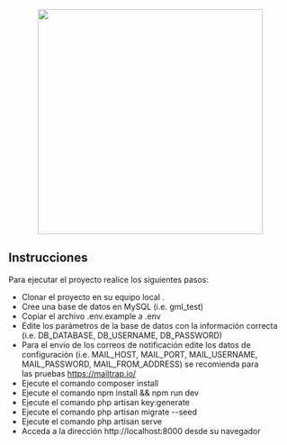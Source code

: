 <p align="center"><a href="https://laravel.com" target="_blank"><img src="https://raw.githubusercontent.com/laravel/art/master/logo-lockup/5%20SVG/2%20CMYK/1%20Full%20Color/laravel-logolockup-cmyk-red.svg" width="400"></a></p>


## Instrucciones

Para ejecutar el proyecto realice los siguientes pasos:

- Clonar el proyecto en su equipo local .
- Cree una base de datos en MySQL (i.e. gml_test)
- Copiar el archivo .env.example a .env
- Edite los parámetros de la base de datos con la información correcta (i.e. DB_DATABASE, DB_USERNAME, DB_PASSWORD)
- Para el envío de los correos de notificación edite los datos de configuración (i.e. MAIL_HOST, MAIL_PORT, MAIL_USERNAME, MAIL_PASSWORD, MAIL_FROM_ADDRESS) se recomienda para  
  las pruebas https://mailtrap.io/
- Ejecute el comando composer install
- Ejecute el comando npm install && npm run dev
- Ejecute el comando php artisan key:generate
- Ejecute el comando php artisan migrate --seed
- Ejecute el comando php artisan serve
- Acceda a la dirección http://localhost:8000 desde su navegador



